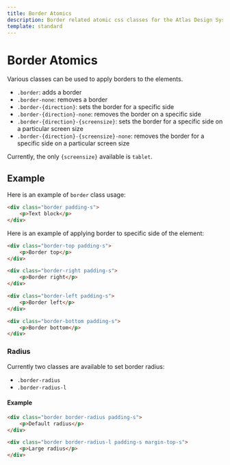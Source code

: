 ```yaml
---
title: Border Atomics
description: Border related atomic css classes for the Atlas Design System
template: standard
---
```


# Border Atomics

Various classes can be used to apply borders to the elements.

- `.border`: adds a border
- `.border-none`: removes a border
- `.border-{direction}`: sets the border for a specific side
- `.border-{direction}-none`: removes the border on a specific side
- `.border-{direction}-{screensize}`: sets the border for a specific side on a particular screen size
- `.border-{direction}-{screensize}-none`: removes the border for a specific side on a particular screen size

Currently, the only `{screensize}` available is `tablet`.

## Example

Here is an example of `border` class usage:

```html
<div class="border padding-s">
	<p>Text block</p>
</div>
```

Here is an example of applying border to specific side of the element:

```html
<div class="border-top padding-s">
	<p>Border top</p>
</div>

<div class="border-right padding-s">
	<p>Border right</p>
</div>

<div class="border-left padding-s">
	<p>Border left</p>
</div>

<div class="border-bottom padding-s">
	<p>Border bottom</p>
</div>
```

### Radius

Currently two classes are available to set border radius:

- `.border-radius`
- `.border-radius-l`

#### Example

```html
<div class="border border-radius padding-s">
	<p>Default radius</p>
</div>

<div class="border border-radius-l padding-s margin-top-s">
	<p>Large radius</p>
</div>
```
